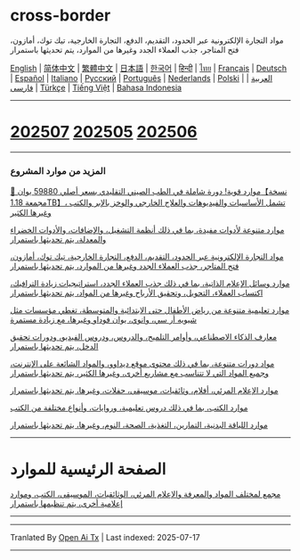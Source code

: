 # cross-border
مواد التجارة الإلكترونية عبر الحدود، التقديم، الدفع، التجارة الخارجية، تيك توك، أمازون، فتح المتاجر، جذب العملاء الجدد وغيرها من الموارد، يتم تحديثها باستمرار

[English](https://openaitx.github.io/view.html?user=mswnlz&project=cross-border&lang=en) | [简体中文](https://openaitx.github.io/view.html?user=mswnlz&project=cross-border&lang=zh-CN) | [繁體中文](https://openaitx.github.io/view.html?user=mswnlz&project=cross-border&lang=zh-TW) | [日本語](https://openaitx.github.io/view.html?user=mswnlz&project=cross-border&lang=ja) | [한국어](https://openaitx.github.io/view.html?user=mswnlz&project=cross-border&lang=ko) | [हिन्दी](https://openaitx.github.io/view.html?user=mswnlz&project=cross-border&lang=hi) | [ไทย](https://openaitx.github.io/view.html?user=mswnlz&project=cross-border&lang=th) | [Français](https://openaitx.github.io/view.html?user=mswnlz&project=cross-border&lang=fr) | [Deutsch](https://openaitx.github.io/view.html?user=mswnlz&project=cross-border&lang=de) | [Español](https://openaitx.github.io/view.html?user=mswnlz&project=cross-border&lang=es) | [Italiano](https://openaitx.github.io/view.html?user=mswnlz&project=cross-border&lang=it) | [Русский](https://openaitx.github.io/view.html?user=mswnlz&project=cross-border&lang=ru) | [Português](https://openaitx.github.io/view.html?user=mswnlz&project=cross-border&lang=pt) | [Nederlands](https://openaitx.github.io/view.html?user=mswnlz&project=cross-border&lang=nl) | [Polski](https://openaitx.github.io/view.html?user=mswnlz&project=cross-border&lang=pl) | [العربية](https://openaitx.github.io/view.html?user=mswnlz&project=cross-border&lang=ar) | [فارسی](https://openaitx.github.io/view.html?user=mswnlz&project=cross-border&lang=fa) | [Türkçe](https://openaitx.github.io/view.html?user=mswnlz&project=cross-border&lang=tr) | [Tiếng Việt](https://openaitx.github.io/view.html?user=mswnlz&project=cross-border&lang=vi) | [Bahasa Indonesia](https://openaitx.github.io/view.html?user=mswnlz&project=cross-border&lang=id)

------------
# [202507](https://raw.githubusercontent.com/mswnlz/cross-border/main/202507.md) [202505](https://raw.githubusercontent.com/mswnlz/cross-border/main/202505.md) [202506](https://raw.githubusercontent.com/mswnlz/cross-border/main/202506.md)



---------------
### المزيد من موارد المشروع

[🎁 موارد قوية! دورة شاملة في الطب الصيني التقليدي بسعر أصلي 59880 يوان【نسخة مجمعة 1.18TB】، تشمل الأساسيات والفيديوهات والعلاج الخارجي والوخز بالإبر والكتب وغيرها الكثير](https://github.com/mswnlz/chinese-traditional)

[موارد متنوعة لأدوات مفيدة، بما في ذلك أنظمة التشغيل، والإضافات، والأدوات الخضراء والمعدلة، يتم تحديثها باستمرار](https://github.com/mswnlz/tools)


[مواد التجارة الإلكترونية عبر الحدود، التقديم، الدفع، التجارة الخارجية، تيك توك، أمازون، فتح المتاجر، جذب العملاء الجدد وغيرها من الموارد، يتم تحديثها باستمرار](https://github.com/mswnlz/cross-border)

[موارد وسائل الإعلام الذاتية، بما في ذلك جذب العملاء الجدد، استراتيجيات زيادة الترافيك، اكتساب العملاء، التحويل، وتحقيق الأرباح وغيرها من المواد، يتم تحديثها باستمرار](https://github.com/mswnlz/self-media)

[ موارد تعليمية متنوعة من رياض الأطفال حتى الابتدائية والمتوسطة، تغطي مؤسسات مثل شيويه أر سي، وانوي، يوان فوداو وغيرها، مع زيادة مستمرة](https://github.com/mswnlz/edu-knowlege)

[معارف الذكاء الاصطناعي، وأوامر التلميح، والدروس، ودروس الفيديو، ودورات تحقيق الدخل، يتم تحديثها باستمرار](https://github.com/mswnlz/AIknowledge)

[مواد دورات متنوعة، بما في ذلك محتوى موقع ديداوو، والمواد الشائعة على الإنترنت، وجميع المواد التي لا تتناسب مع مشاريع أخرى، وغيرها الكثير، يتم تحديثها باستمرار](https://github.com/mswnlz/curriculum)

[موارد الإعلام المرئي، أفلام، وثائقيات، موسيقى، حفلات، وغيرها، يتم تحديثها باستمرار](https://github.com/mswnlz/movies)

[موارد الكتب، بما في ذلك دروس تعليمية، وروايات، وأنواع مختلفة من الكتب](https://github.com/mswnlz/book)

[موارد اللياقة البدنية، التمارين، التغذية، الصحة، النوم، وغيرها، يتم تحديثها باستمرار](https://github.com/mswnlz/healthy)



---------------

# الصفحة الرئيسية للموارد
[مجمع لمختلف المواد والمعرفة والإعلام المرئي، الوثائقيات، الموسيقى، الكتب، وموارد إعلامية أخرى، يتم تنظيمها باستمرار](https://github.com/mswnlz)

---------------


---

Tranlated By [Open Ai Tx](https://github.com/OpenAiTx/OpenAiTx) | Last indexed: 2025-07-17

---